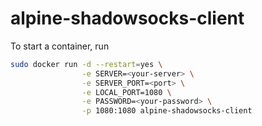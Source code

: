 # alpine-shadowsocks-client

To start a container, run

```sh
sudo docker run -d --restart=yes \
                -e SERVER=<your-server> \
                -e SERVER_PORT=<port> \
                -e LOCAL_PORT=1080 \
                -e PASSWORD=<your-password> \
                -p 1080:1080 alpine-shadowsocks-client
```
